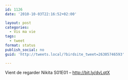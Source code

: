 ```yaml
---
id: 1126
date: '2010-10-03T22:16:52+02:00'

layout: post
categories:
  - Vis ma vie
tags:
  - tweet
format: status
publish_social: no
guid: 'http://tweets.local/?birdsite_tweet=26305746593'

---
```


Vient de regarder Nikita S01E01 – http://bit.ly/dvLqtX